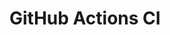 # GitHub Actions CI









































































































































































































































































































































































































































































































































































































































































































































































































































































































































































































































































































































































































































































































































































































































































































































































































































































































































































































































































































































































































































































































































































































































































































































































































































































































































































































































